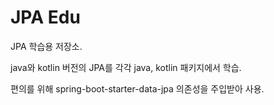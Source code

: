 # JPA Edu

JPA 학습용 저장소.

java와 kotlin 버전의 JPA를 각각 java, kotlin 패키지에서 학습.

편의를 위해 spring-boot-starter-data-jpa 의존성을 주입받아 사용.